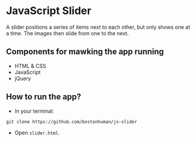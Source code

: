 # JavaScript Slider

A slider positions a series of items next to each other, but only shows one at a time. The images then slide from one to the next.

## Components for mawking the app running

* HTML & CSS
* JavaScript
* jQuery

## How to run the app?

* In your terminal:
```
git clone https://github.com/bostonhuman/js-slider
```
* Open `slider.html`.
